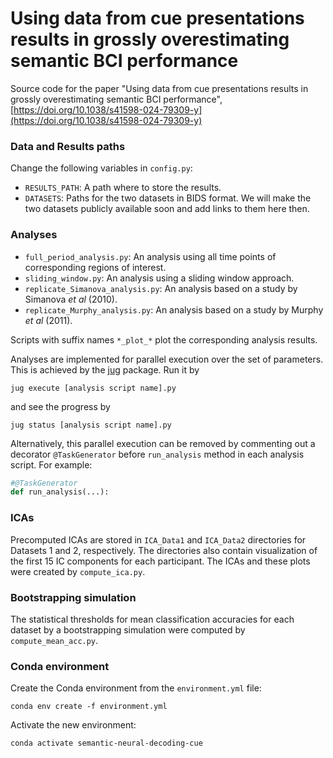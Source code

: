 # Using data from cue presentations results in grossly overestimating semantic BCI performance

Source code for the paper "Using data from cue presentations results in grossly overestimating semantic BCI performance", [https://doi.org/10.1038/s41598-024-79309-y](https://doi.org/10.1038/s41598-024-79309-y)

### Data and Results paths

Change the following variables in `config.py`:
- `RESULTS_PATH`: A path where to store the results.
- `DATASETS`: Paths for the two datasets in BIDS format. We will make the two datasets publicly available soon and add links to them here then.

###  Analyses

- `full_period_analysis.py`: An analysis using all time points of corresponding regions of interest. 
- `sliding_window.py`: An analysis using a sliding window approach.
- `replicate_Simanova_analysis.py`: An analysis based on a study by Simanova _et al_ (2010).
- `replicate_Murphy_analysis.py`: An analysis based on a study by Murphy _et al_ (2011).

Scripts with suffix names `*_plot_*` plot the corresponding analysis results.

Analyses are implemented for parallel execution over the set of parameters.
This is achieved by the [jug](https://jug.readthedocs.io/en/latest/) package.
Run it by 
```console
jug execute [analysis script name].py
```
and see the progress by
```console
jug status [analysis script name].py
```

Alternatively, this parallel execution can be removed by commenting out a decorator `@TaskGenerator` before `run_analysis` method in each analysis script. For example:
```python
#@TaskGenerator
def run_analysis(...):
```


### ICAs

Precomputed ICAs are stored in `ICA_Data1` and `ICA_Data2` directories for Datasets 1 and 2, respectively. The directories also contain visualization of the first 15 IC components for each participant. The ICAs and these plots were created by `compute_ica.py`.


### Bootstrapping simulation

The statistical thresholds for mean classification accuracies for each dataset by a bootstrapping simulation were computed by `compute_mean_acc.py`. 


### Conda environment

Create the Conda environment from the `environment.yml` file:
```console
conda env create -f environment.yml
```
Activate the new environment:
```console
conda activate semantic-neural-decoding-cue
```
